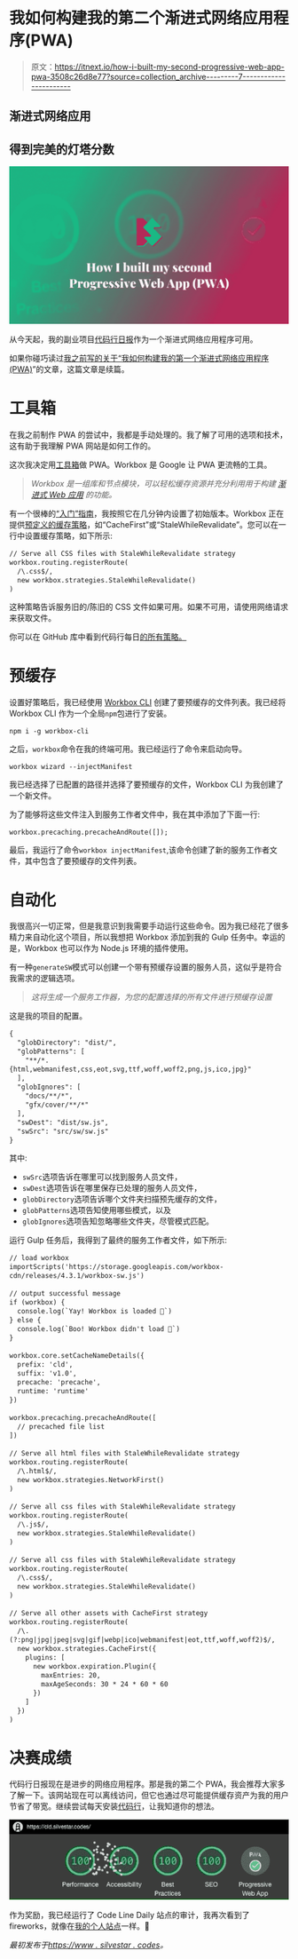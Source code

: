 # 我如何构建我的第二个渐进式网络应用程序(PWA)

> 原文：<https://itnext.io/how-i-built-my-second-progressive-web-app-pwa-3508c26d8e77?source=collection_archive---------7----------------------->

## 渐进式网络应用

## 得到完美的灯塔分数

![](img/c2235f4fdb629e41d40b8f6419518a4b.png)

从今天起，我的副业项目[代码行日报](https://cld.silvestar.codes/)作为一个渐进式网络应用程序可用。

如果你碰巧读过[我之前写的关于“我如何构建我的第一个渐进式网络应用程序(PWA)](/how-i-built-my-first-progressive-web-app-pwa-6fd3f5a164c0)”的文章，这篇文章是续篇。

# 工具箱

在我之前制作 PWA 的尝试中，我都是手动处理的。我了解了可用的选项和技术，这有助于我理解 PWA 网站是如何工作的。

这次我决定用[工具箱](https://developers.google.com/web/tools/workbox)做 PWA。Workbox 是 Google 让 PWA 更流畅的工具。

> *Workbox 是一组库和节点模块，可以轻松缓存资源并充分利用用于构建* [*渐进式 Web 应用*](https://developers.google.com/web/progressive-web-apps/) *的功能。*

有一个很棒的[“入门”指南](https://developers.google.com/web/tools/workbox/guides/get-started)，我按照它在几分钟内设置了初始版本。Workbox 正在提供[预定义的缓存策略](https://developers.google.com/web/tools/workbox/modules/workbox-strategies)，如“CacheFirst”或“StaleWhileRevalidate”。您可以在一行中设置缓存策略，如下所示:

```
// Serve all CSS files with StaleWhileRevalidate strategy
workbox.routing.registerRoute(
  /\.css$/,
  new workbox.strategies.StaleWhileRevalidate()
)
```

这种策略告诉服务旧的/陈旧的 CSS 文件如果可用。如果不可用，请使用网络请求来获取文件。

你可以在 GitHub 库中看到代码行每日[的所有策略。](https://github.com/maliMirkec/code-line-daily/blob/master/src/sw/sw.js)

# 预缓存

设置好策略后，我已经使用 [Workbox CLI](https://developers.google.com/web/tools/workbox/guides/precache-files/cli) 创建了要预缓存的文件列表。我已经将 Workbox CLI 作为一个全局`npm`包进行了安装。

```
npm i -g workbox-cli
```

之后，`workbox`命令在我的终端可用。我已经运行了命令来启动向导。

```
workbox wizard --injectManifest
```

我已经选择了已配置的路径并选择了要预缓存的文件，Workbox CLI 为我创建了一个新文件。

为了能够将这些文件注入到服务工作者文件中，我在其中添加了下面一行:

```
workbox.precaching.precacheAndRoute([]);
```

最后，我运行了命令`workbox injectManifest`,该命令创建了新的服务工作者文件，其中包含了要预缓存的文件列表。

# 自动化

我很高兴一切正常，但是我意识到我需要手动运行这些命令。因为我已经花了很多精力来自动化这个项目，所以我想把 Workbox 添加到我的 Gulp 任务中。幸运的是，Workbox 也可以作为 Node.js 环境的插件使用。

有一种`generateSW`模式可以创建一个带有预缓存设置的服务人员，这似乎是符合我需求的逻辑选项。

> *这将生成一个服务工作器，为您的配置选择的所有文件进行预缓存设置*

这是我的项目的配置。

```
{
  "globDirectory": "dist/",
  "globPatterns": [
    "**/*.{html,webmanifest,css,eot,svg,ttf,woff,woff2,png,js,ico,jpg}"
  ],
  "globIgnores": [
    "docs/**/*",
    "gfx/cover/**/*"
  ],
  "swDest": "dist/sw.js",
  "swSrc": "src/sw/sw.js"
}
```

其中:

*   `swSrc`选项告诉在哪里可以找到服务人员文件，
*   `swDest`选项告诉在哪里保存已处理的服务人员文件，
*   `globDirectory`选项告诉哪个文件夹扫描预先缓存的文件，
*   `globPatterns`选项告知使用哪些模式，以及
*   `globIgnores`选项告知忽略哪些文件夹，尽管模式匹配。

运行 Gulp 任务后，我得到了最终的服务工作者文件，如下所示:

```
// load workbox
importScripts('https://storage.googleapis.com/workbox-cdn/releases/4.3.1/workbox-sw.js')

// output successful message
if (workbox) {
  console.log(`Yay! Workbox is loaded 🎉`)
} else {
  console.log(`Boo! Workbox didn't load 😬`)
}

workbox.core.setCacheNameDetails({
  prefix: 'cld',
  suffix: 'v1.0',
  precache: 'precache',
  runtime: 'runtime'
})

workbox.precaching.precacheAndRoute([
  // precached file list
])

// Serve all html files with StaleWhileRevalidate strategy
workbox.routing.registerRoute(
  /\.html$/,
  new workbox.strategies.NetworkFirst()
)

// Serve all css files with StaleWhileRevalidate strategy
workbox.routing.registerRoute(
  /\.js$/,
  new workbox.strategies.StaleWhileRevalidate()
)

// Serve all css files with StaleWhileRevalidate strategy
workbox.routing.registerRoute(
  /\.css$/,
  new workbox.strategies.StaleWhileRevalidate()
)

// Serve all other assets with CacheFirst strategy
workbox.routing.registerRoute(
  /\.(?:png|jpg|jpeg|svg|gif|webp|ico|webmanifest|eot,ttf,woff,woff2)$/,
  new workbox.strategies.CacheFirst({
    plugins: [
      new workbox.expiration.Plugin({
        maxEntries: 20,
        maxAgeSeconds: 30 * 24 * 60 * 60
      })
    ]
  })
)
```

# 决赛成绩

代码行日报现在是进步的网络应用程序。那是我的第二个 PWA，我会推荐大家多了解一下。该网站现在可以离线访问，但它也通过尽可能提供缓存资产为我的用户节省了带宽。继续尝试每天安装[代码行](https://cld.silvestar.codes/)，让我知道你的想法。

![](img/c213912c049a05b5e3dfc69a6536b8d9.png)

作为奖励，我已经运行了 Code Line Daily 站点的审计，我再次看到了 fireworks，就像在[我的个人站点](https://www.silvestar.codes)一样。💯

*最初发布于*[*https://www . silvestar . codes*](https://www.silvestar.codes/articles/how-i-built-my-second-progressive-web-app-pwa/)*。*
